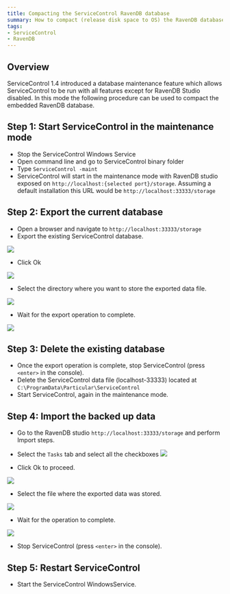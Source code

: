 ```yaml
---
title: Compacting the ServiceControl RavenDB database
summary: How to compact (release disk space to OS) the RavenDB database backing the ServiceControl
tags:
- ServiceControl
- RavenDB
---
```


## Overview

ServiceControl 1.4 introduced a database maintenance feature which allows ServiceControl to be run with all features except for RavenDB Studio disabled.   In this mode the following procedure can be used to compact the embedded RavenDB database.

## Step 1: Start ServiceControl in the maintenance mode

- Stop the ServiceControl Windows Service
- Open command line and go to ServiceControl binary folder
- Type `ServiceControl -maint`
- ServiceControl will start in the maintenance mode  with RavenDB studio exposed on `http://localhost:{selected port}/storage`.  Assuming a default installation this URL would be `http://localhost:33333/storage`

## Step 2: Export the current database

- Open a browser and navigate to `http://localhost:33333/storage`
- Export the existing ServiceControl database. 

![](export-database-step1.png)

- Click Ok

![](export-database-step2.png)

- Select the directory where you want to store the exported data file.

![](export-database-step3.png)

- Wait for the export operation to complete.

![](export-database-step4.png)

## Step 3: Delete the existing database

- Once the export operation is complete, stop ServiceControl (press `<enter>` in the console).
- Delete the ServiceControl data file (localhost-33333) located at `C:\ProgramData\Particular\ServiceControl`
- Start ServiceControl, again in the maintenance mode.

## Step 4: Import the backed up data

- Go to the RavenDB studio `http://localhost:33333/storage` and perform Import steps.
- Select the `Tasks` tab and select all the checkboxes
![](import-database-step1.png)

- Click Ok to proceed.

![](import-database-step2.png)

- Select the file where the exported data was stored.

![](import-database-step3.png)

- Wait for the operation to complete.

![](import-database-step4.png)

- Stop ServiceControl (press `<enter>` in the console).

## Step 5: Restart ServiceControl

- Start the ServiceControl WindowsService.